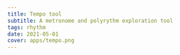 ```yaml
---
title: Tempo tool
subtitle: A metronome and polyrythm exploration tool
tags: rhythm
date: 2021-05-01
cover: apps/tempo.png
---
```


<client-only >
  <tempo-tool />
</client-only >